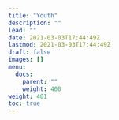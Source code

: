 ```yaml
---
title: "Youth"
description: ""
lead: ""
date: 2021-03-03T17:44:49Z
lastmod: 2021-03-03T17:44:49Z
draft: false
images: []
menu: 
  docs:
    parent: ""
    weight: 400
weight: 401
toc: true
---
```


